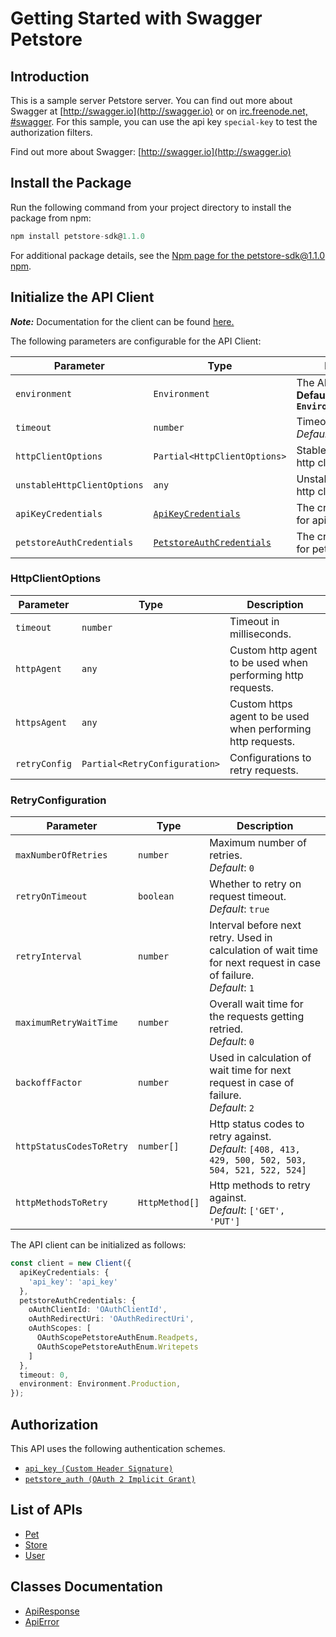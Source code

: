 
# Getting Started with Swagger Petstore

## Introduction

This is a sample server Petstore server.  You can find out more about Swagger at [http://swagger.io](http://swagger.io) or on [irc.freenode.net, #swagger](http://swagger.io/irc/).  For this sample, you can use the api key `special-key` to test the authorization filters.

Find out more about Swagger: [http://swagger.io](http://swagger.io)

## Install the Package

Run the following command from your project directory to install the package from npm:

```ts
npm install petstore-sdk@1.1.0
```

For additional package details, see the [Npm page for the petstore-sdk@1.1.0 npm](https://www.npmjs.com/package/petstore-sdk/v/1.1.0).

## Initialize the API Client

**_Note:_** Documentation for the client can be found [here.](https://www.github.com/Syed-Subtain/petstore-js-sdk/tree/1.1.0/doc/client.md)

The following parameters are configurable for the API Client:

| Parameter | Type | Description |
|  --- | --- | --- |
| `environment` | `Environment` | The API environment. <br> **Default: `Environment.Production`** |
| `timeout` | `number` | Timeout for API calls.<br>*Default*: `0` |
| `httpClientOptions` | `Partial<HttpClientOptions>` | Stable configurable http client options. |
| `unstableHttpClientOptions` | `any` | Unstable configurable http client options. |
| `apiKeyCredentials` | [`ApiKeyCredentials`](https://www.github.com/Syed-Subtain/petstore-js-sdk/tree/1.1.0/doc/auth/custom-header-signature.md) | The credential object for apiKey |
| `petstoreAuthCredentials` | [`PetstoreAuthCredentials`](https://www.github.com/Syed-Subtain/petstore-js-sdk/tree/1.1.0/doc/auth/oauth-2-implicit-grant.md) | The credential object for petstoreAuth |

### HttpClientOptions

| Parameter | Type | Description |
|  --- | --- | --- |
| `timeout` | `number` | Timeout in milliseconds. |
| `httpAgent` | `any` | Custom http agent to be used when performing http requests. |
| `httpsAgent` | `any` | Custom https agent to be used when performing http requests. |
| `retryConfig` | `Partial<RetryConfiguration>` | Configurations to retry requests. |

### RetryConfiguration

| Parameter | Type | Description |
|  --- | --- | --- |
| `maxNumberOfRetries` | `number` | Maximum number of retries. <br> *Default*: `0` |
| `retryOnTimeout` | `boolean` | Whether to retry on request timeout. <br> *Default*: `true` |
| `retryInterval` | `number` | Interval before next retry. Used in calculation of wait time for next request in case of failure. <br> *Default*: `1` |
| `maximumRetryWaitTime` | `number` | Overall wait time for the requests getting retried. <br> *Default*: `0` |
| `backoffFactor` | `number` | Used in calculation of wait time for next request in case of failure. <br> *Default*: `2` |
| `httpStatusCodesToRetry` | `number[]` | Http status codes to retry against. <br> *Default*: `[408, 413, 429, 500, 502, 503, 504, 521, 522, 524]` |
| `httpMethodsToRetry` | `HttpMethod[]` | Http methods to retry against. <br> *Default*: `['GET', 'PUT']` |

The API client can be initialized as follows:

```ts
const client = new Client({
  apiKeyCredentials: {
    'api_key': 'api_key'
  },
  petstoreAuthCredentials: {
    oAuthClientId: 'OAuthClientId',
    oAuthRedirectUri: 'OAuthRedirectUri',
    oAuthScopes: [
      OAuthScopePetstoreAuthEnum.Readpets,
      OAuthScopePetstoreAuthEnum.Writepets
    ]
  },
  timeout: 0,
  environment: Environment.Production,
});
```

## Authorization

This API uses the following authentication schemes.

* [`api_key (Custom Header Signature)`](https://www.github.com/Syed-Subtain/petstore-js-sdk/tree/1.1.0/doc/auth/custom-header-signature.md)
* [`petstore_auth (OAuth 2 Implicit Grant)`](https://www.github.com/Syed-Subtain/petstore-js-sdk/tree/1.1.0/doc/auth/oauth-2-implicit-grant.md)

## List of APIs

* [Pet](https://www.github.com/Syed-Subtain/petstore-js-sdk/tree/1.1.0/doc/controllers/pet.md)
* [Store](https://www.github.com/Syed-Subtain/petstore-js-sdk/tree/1.1.0/doc/controllers/store.md)
* [User](https://www.github.com/Syed-Subtain/petstore-js-sdk/tree/1.1.0/doc/controllers/user.md)

## Classes Documentation

* [ApiResponse](https://www.github.com/Syed-Subtain/petstore-js-sdk/tree/1.1.0/doc/api-response.md)
* [ApiError](https://www.github.com/Syed-Subtain/petstore-js-sdk/tree/1.1.0/doc/api-error.md)


